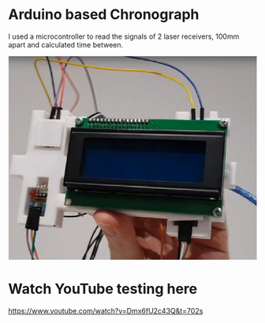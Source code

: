 # Arduino based Chronograph
I used a microcontroller to read the signals of 2 laser receivers, 100mm apart and calculated time between.

![Screenshot finished chronograph built with an arduino.](Images/Description.png)

# Watch YouTube testing here
https://www.youtube.com/watch?v=Dmx6fU2c43Q&t=702s
